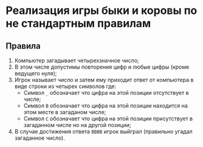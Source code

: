 # Реализация игры быки и коровы по не стандартным правилам

## Правила
1. Компьютер загадывает четырехзначное число;
2. В этом числе допустимы повторения цифр и любые цифры (кроме ведущего нуля);
3. Игрок называет число и затем ему приходит ответ от компьютера в виде строки из четырех символов где:
    * Символ `_` обозначает что цифра на этой позиции отсутствует в числе;
    * Символ `B` обозначает что цифра на этой позиции находится на этом месте в загаданом числе;
    * Символ `C` обозначает что цифра на этой позиции присутствует в загаданном числе но на другой позиции;
4. В случае достижения ответа `BBBB` игрок выйграл (правильно угадал загаданное число).

